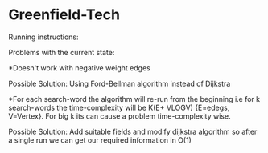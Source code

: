 # Greenfield-Tech

Running instructions:

Problems with the current state:

*Doesn't work with negative weight edges

Possible Solution:
Using Ford-Bellman algorithm instead of Dijkstra

*For each search-word the algorithm will re-run from the beginning
i.e for k search-words the time-complexity will be K(E+ VLOGV) {E=edegs, V=Vertex}.
For big k its can cause a problem time-complexity wise.

Possible Solution:
Add suitable fields and modify dijkstra algorithm so after a single run we can get our required information in O(1)
